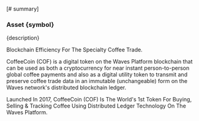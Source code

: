 [# summary]
### Asset {symbol}

{description}

Blockchain Efficiency For The Specialty Coffee Trade.

CoffeeCoin (COF) is a digital token on the Waves Platform blockchain that can be used as both a cryptocurrency for near instant person-to-person global coffee payments and also as a digital utility token to transmit and preserve coffee trade data in an immutable (unchangeable) form on the Waves network's distributed blockchain ledger.

Launched In 2017, CoffeeCoin (COF) Is The World's 1st Token For Buying, Selling & Tracking Coffee Using Distributed Ledger Technology On The Waves Platform.

